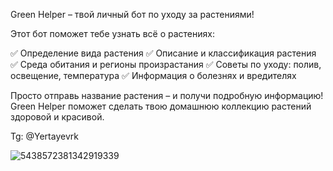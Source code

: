 Green Helper – твой личный бот по уходу за растениями!

Этот бот поможет тебе узнать всё о растениях:

✅ Определение вида растения 
✅ Описание и классификация растения
✅ Среда обитания и регионы произрастания
✅ Советы по уходу: полив, освещение, температура
✅ Информация о болезнях и вредителях

Просто отправь название растения – и получи подробную информацию! Green Helper поможет сделать твою домашнюю коллекцию растений здоровой и красивой.

Tg: @Yertayevrk

![5438572381342919339](https://github.com/user-attachments/assets/dba25580-9784-490b-ac92-febf068f477b)
